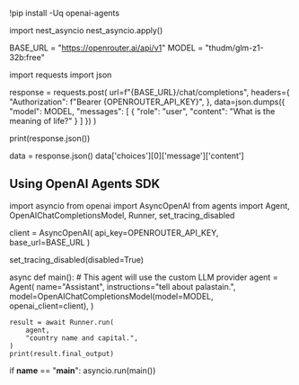 !pip install -Uq openai-agents

import nest_asyncio
nest_asyncio.apply()

BASE_URL = "https://openrouter.ai/api/v1"
MODEL = "thudm/glm-z1-32b:free"

import requests
import json

response = requests.post(
  url=f"{BASE_URL}/chat/completions",
  headers={
    "Authorization": f"Bearer {OPENROUTER_API_KEY}",
  },
  data=json.dumps({
    "model": MODEL,
    "messages": [
      {
        "role": "user",
        "content": "What is the meaning of life?"
      }
    ]
  })
)

print(response.json())


data = response.json()
data['choices'][0]['message']['content']


## Using OpenAI Agents SDK

import asyncio
from openai import AsyncOpenAI
from agents import Agent, OpenAIChatCompletionsModel, Runner, set_tracing_disabled

client = AsyncOpenAI(
    api_key=OPENROUTER_API_KEY,
    base_url=BASE_URL
)

set_tracing_disabled(disabled=True)

async def main():
    # This agent will use the custom LLM provider
    agent = Agent(
        name="Assistant",
        instructions="tell about palastain.",
        model=OpenAIChatCompletionsModel(model=MODEL, openai_client=client),
    )

    result = await Runner.run(
        agent,
        "country name and capital.",
    )
    print(result.final_output)


if __name__ == "__main__":
    asyncio.run(main())


